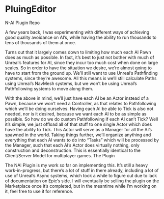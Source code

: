 # PluingEditor
N-AI Plugin Repo

A few years back, I was experimenting with different ways of achieving good quality avoidance on AI’s, while having the ability to run thousands to tens of thousands of them at once.

Turns out that it largely comes down to limiting how much each AI Pawn does as much as possible. In fact, it’s best to just not bother with much of Unreal’s features for AI, since they incur too much cost when done on large scales. So in order to have the situation we desire, we’re almost going to have to start from the ground up. We’ll still want to use Unreal’s Pathfinding systems, since they’re awesome. All this means is we’ll still calculate Paths using Unreal’s NavMesh systems, but we won’t be using Unreal’s Pathfollowing systems to move along them.

With the above in mind, we’ll just have each AI be an Actor instead of a Pawn, because we won’t need a Controller, as that relates to Pathfollowing which we’ll be doing ourselves. Having each AI be able to Tick is also not needed, nor is it desired, because we want each AI to be as simple as possible. So how do we do custom Pathfollowing if each AI can’t Tick? Well it’s simple, we just offload all of that stuff to one single Actor which does have the ability to Tick. This Actor will serve as a Manager for all the AI’s spawned in the world. Taking things further, we’ll organize anything and everything that each AI wants to do into “Tasks” which will be processed by the Manager, such that each AI’s Actor does virtually nothing, only construction and deconstruction. This is essentially identical to the Client/Server Model for multiplayer games.
The Plugin

The NAI Plugin is my work so far on implementing this. It’s still a heavy work-in-progress, but there’s a lot of stuff in there already, including a lot of use of Unreal’s Async systems, which took a while to figure out due to lack of documentation on Epic’s side. I will eventually be selling the plugin on the Marketplace once it’s completed, but in the meantime while I’m working on it, feel free to use it for reference.

